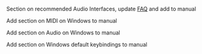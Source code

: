 Section on recommended Audio Interfaces, update
[FAQ](https://community.ardour.org/realfaq) and add to manual

Add section on MIDI on Windows to manual

Add section on Audio on Windows to manual

Add section on Windows default keybindings to manual
